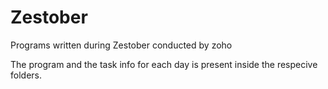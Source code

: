 # Zestober
Programs written during Zestober conducted by zoho


The program and the task info for each day is present inside the respecive folders.
